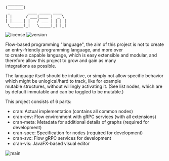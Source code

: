 ```
 _______
(_______)
 _        ____ _____ ____
| |      / ___|____ |  _ \
| |_____| |   / ___ | | | |
 \______)_|   \_____|_| |_|
```

![license](https://img.shields.io/badge/License-Apache_2.0-blue.svg)
![version](https://img.shields.io/badge/Version-0.0.1-darkred.svg)

Flow-based programming "language", the aim of this project is not to create an entry-friendly programming language, and more over<br>
to create a capable language, which is easy extensible and modular, and therefore allow this project to grow and gain as many<br>
integrations as possible.

The language itself should be intuitive, or simply not allow specific behavior which might be unlogical/hard to track, like for example<br>
mutable structures, without willingly activating it. (See list nodes, which are by default immutable and can be toggled to be mutable.)

This project consists of 6 parts:
* cran: Actual implementation (contains all common nodes)
* cran-env: Flow environment with gRPC services (with all extensions)
* cran-meta: Metadata for additional details of graphs (required for development)
* cran-spec: Specification for nodes (required for development)
* cran-svc: Flow gRPC services for development
* cran-vis: JavaFX-based visual editor

![main](https://github.com/valaphee/craan/blob/master/imgs/main.png?raw=true)
